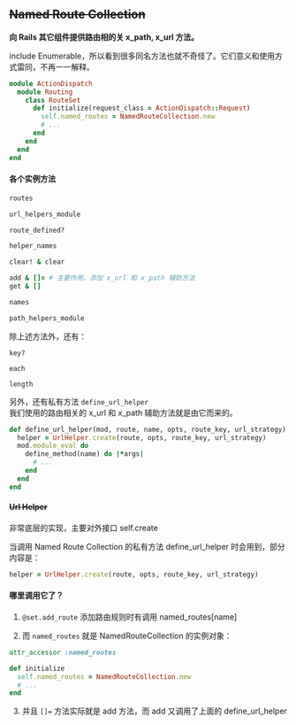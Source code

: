 ## ~~Named Route Collection~~

**向 Rails 其它组件提供路由相的关 x_path, x_url 方法。**

include Enumerable，所以看到很多同名方法也就不奇怪了。它们意义和使用方式雷同，不再一一解释。

```ruby
module ActionDispatch
  module Routing
    class RouteSet
      def initialize(request_class = ActionDispatch::Request)
        self.named_routes = NamedRouteCollection.new
        # ...
      end
    end
  end
end
```

#### 各个实例方法

```ruby
routes

url_helpers_module

route_defined?

helper_names

clear! & clear

add & []= # 主要作用，添加 x_url 和 x_path 辅助方法
get & []

names

path_helpers_module
```

除上述方法外，还有：

```
key?

each

length
```

另外，还有私有方法 `define_url_helper`<br> 我们使用的路由相关的 x_url 和 x_path 辅助方法就是由它而来的。

```ruby
def define_url_helper(mod, route, name, opts, route_key, url_strategy)
  helper = UrlHelper.create(route, opts, route_key, url_strategy)
  mod.module_eval do
    define_method(name) do |*args|
      # ...
    end
  end
end
```

#### ~~Url Helper~~

非常底层的实现，主要对外接口 self.create

当调用 Named Route Collection 的私有方法 define_url_helper 时会用到，部分内容是：

```ruby
helper = UrlHelper.create(route, opts, route_key, url_strategy)
```

#### 哪里调用它了？

1) `@set.add_route` 添加路由规则时有调用 named_routes[name]

2) 而 `named_routes` 就是 NamedRouteCollection 的实例对象：

```ruby
attr_accessor :named_routes

def initialize
  self.named_routes = NamedRouteCollection.new
  # ...
end
```

3) 并且 `[]=` 方法实际就是 add 方法，而 add 又调用了上面的 define_url_helper
